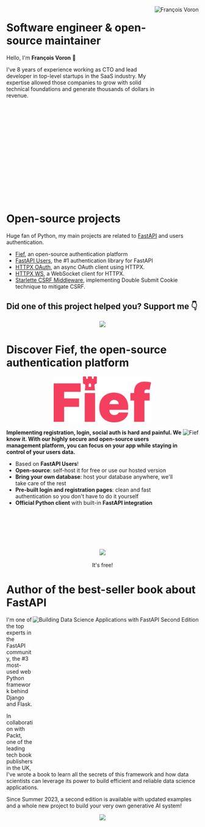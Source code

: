 <img src="https://www.francoisvoron.com/francois-voron-light.png" alt="François Voron" height="500" align="right">

# Software engineer & open-source maintainer

Hello, I'm **François Voron** 👋

I've 8 years of experience working as CTO and lead developer in top-level startups in the SaaS industry. My expertise allowed those companies to grow with solid technical foundations and generate thousands of dollars in revenue.

<br clear="right"/>

# Open-source projects

Huge fan of Python, my main projects are related to [FastAPI](https://github.com/tiangolo/fastapi) and users authentication.

* [Fief](https://github.com/fief-dev/fief), an open-source authentication platform
* [FastAPI Users](https://github.com/frankie567/fastapi-users), the #1 authentication library for FastAPI
* [HTTPX OAuth](https://github.com/frankie567/httpx-oauth), an async OAuth client using HTTPX.
* [HTTPX WS](https://github.com/frankie567/httpx-ws), a WebSocket client for HTTPX.
* [Starlette CSRF Middleware](https://github.com/frankie567/starlette-csrf), implementing Double Submit Cookie technique to mitigate CSRF.

## Did one of this project helped you? Support me 👇

<p align="center">
<a href="https://github.com/sponsors/frankie567"><img src="https://md-buttons.francoisvoron.com/button.svg?text=Buy%20me%20a%20coffee%20%E2%98%95%EF%B8%8F&bg=ef4444&w=200&h=50"></a>
</p>

# Discover Fief, the open-source authentication platform

<p align="center">
  <img src="https://raw.githubusercontent.com/fief-dev/.github/main/logos/logo-full-red.svg?sanitize=true" alt="Fief" width="256">
</p>

<img src="https://www.fief.dev/illustrations/guard-right.svg" alt="Fief" height="300" align="right">

**Implementing registration, login, social auth is hard and painful. We know it. With our highly secure and open-source users management platform, you can focus on your app while staying in control of your users data.**

* Based on **FastAPI Users**!
* **Open-source**: self-host it for free or use our hosted version
* **Bring your own database**: host your database anywhere, we'll take care of the rest
* **Pre-built login and registration pages**: clean and fast authentication so you don't have to do it yourself
* **Official Python client** with built-in **FastAPI integration**

<br clear="right"/>

<p align="center">
    <a href="https://www.fief.dev"><img src="https://md-buttons.francoisvoron.com/button.svg?text=Join%20the%20beta&bg=f43f5e&w=150&px=30" /></a>
</p>
<p align="center">It's free!</p>

# Author of the best-seller book about FastAPI

<img src="https://www.francoisvoron.com/fastapi-book-v2.png?auto=format&fit=max&w=3840" alt="Building Data Science Applications with FastAPI Second Edition" height="400" align="right">

I'm one of the top experts in the FastAPI community, the #3 most-used web Python framework behind Django and Flask.

In collaboration with Packt, one of the leading tech book publishers in the UK, I've wrote a book to learn all the secrets of this framework and how data scientists can leverage its power to build efficient and reliable data science applications.

Since Summer 2023, a second edition is available with updated examples and a whole new project to build your very own generative AI system!

<p align="center">
    <a href="https://amzn.to/3QD7Wby"><img src="https://md-buttons.francoisvoron.com/button.svg?text=Learn%20more&bg=ef4444" /></a>
</p>
